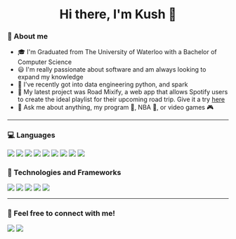 <h1 align="center">Hi there, I'm Kush 👋</h1>

### 👦 About me
- 🎓 I'm Graduated from The University of Waterloo with a Bachelor of Computer Science
- 😃 I'm really passionate about software and am always looking to expand my knowledge
- 📘 I've recently got into data engineering python, and spark
- 🔨 My latest project was Road Mixify, a web app that allows Spotify users to create the ideal playlist for their upcoming road trip. Give it a try <a href="https://kushbhag.github.io/RoadMixify/home">here</a>
- 💬 Ask me about anything, my program 📘, NBA 🏀, or video games 🎮

---
### 💻 Languages
<div class="row>
  <div class="col">
    <img src="https://img.shields.io/badge/c++%20-%2300599C.svg?&style=for-the-badge&logo=c%2B%2B&ogoColor=white"/>
    <img src="https://img.shields.io/badge/python%20-%2314354C.svg?&style=for-the-badge&logo=python&logoColor=white"/>
    <img src="https://img.shields.io/badge/javascript%20-%23323330.svg?&style=for-the-badge&logo=javascript&logoColor=%23F7DF1E"/>
    <img src="https://img.shields.io/badge/typescript%20-%23007ACC.svg?&style=for-the-badge&logo=typescript&logoColor=white"/>
    <img src="https://img.shields.io/badge/c%23%20-%23239120.svg?&style=for-the-badge&logo=c-sharp&logoColor=white"/>
    <img src="https://img.shields.io/badge/c%20-%2300599C.svg?&style=for-the-badge&logo=c&logoColor=white"/>
    <img src="https://img.shields.io/badge/java-%23ED8B00.svg?&style=for-the-badge&logo=java&logoColor=white"/>
    <img src="https://img.shields.io/badge/html5%20-%23E34F26.svg?&style=for-the-badge&logo=html5&logoColor=white"/>
    <img src="https://img.shields.io/badge/css3%20-%231572B6.svg?&style=for-the-badge&logo=css3&logoColor=white"/> 
  </div>  
</div>

### 🔌 Technologies and Frameworks

<div class="row>
  <div class="col">
    <img src="https://img.shields.io/badge/node.js%20-%2343853D.svg?&style=for-the-badge&logo=node.js&logoColor=white"/>
    <img src="https://img.shields.io/badge/angular%20-%23DD0031.svg?&style=for-the-badge&logo=angular&logoColor=white"/>
    <img src="https://img.shields.io/badge/dotnet-net%23239120.svg?color=5C2D91&style=for-the-badge&logo=.net&logoColor=white"/>
    <img src="https://img.shields.io/badge/django%20-%23092E20.svg?&style=for-the-badge&logo=django&logoColor=white"/>                                        
    <img src="https://img.shields.io/badge/TensorFlow%20-%23FF6F00.svg?&style=for-the-badge&logo=TensorFlow&logoColor=white" />
  </div>  
</div>

---
### 👯 Feel free to connect with me!
<div class="row>
  <div class="col">
    <img href="http://www.kush.bhagatworld.com" src="https://img.shields.io/badge/linkedin-%230077B5.svg?&style=for-the-badge&logo=linkedin&logoColor=white"/>
    <img href="https://open.spotify.com/user/xxpfnpw2x52q03lr6bfimzb1c?si=__v0YPBLTi6VmRkSzCyufw" src="https://img.shields.io/badge/spotify-%231ED760.svg?&style=for-the-badge&logo=spotify&logoColor=white"/>
  </div>  
</div>
